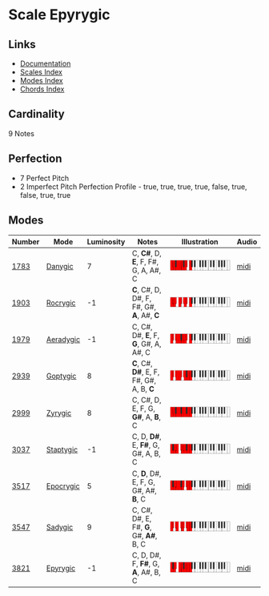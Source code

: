 # Scale Epyrygic

## Links

- [Documentation](README.md)
- [Scales Index](Scales.md)
- [Modes Index](Modes.md)
- [Chords Index](Chords.md)

## Cardinality

9 Notes

## Perfection

- 7 Perfect Pitch
- 2 Imperfect Pitch
Perfection Profile - true, true, true, true, false, true, false, true, true

## Modes

| Number | Mode | Luminosity | Notes | Illustration | Audio |
|--------|------|------------|-------|--------------|-------|
| [1783](https://ianring.com/musictheory/scales/1783) | [Danygic](ModeDanygic.md) | 7 | C, **C#**, D, **E**, F, F#, G, A, A#, C | ![CNaturalDanygic](ModeCNaturalDanygic.png) | [midi](https://github.com/edipermadi/music/blob/main/docs/ModeCNaturalDanygic.mid?raw=true) | 
| [1903](https://ianring.com/musictheory/scales/1903) | [Rocrygic](ModeRocrygic.md) | -1 | **C**, C#, D, D#, F, F#, G#, **A**, A#, **C** | ![CNaturalRocrygic](ModeCNaturalRocrygic.png) | [midi](https://github.com/edipermadi/music/blob/main/docs/ModeCNaturalRocrygic.mid?raw=true) | 
| [1979](https://ianring.com/musictheory/scales/1979) | [Aeradygic](ModeAeradygic.md) | -1 | C, C#, D#, **E**, F, **G**, G#, A, A#, C | ![CNaturalAeradygic](ModeCNaturalAeradygic.png) | [midi](https://github.com/edipermadi/music/blob/main/docs/ModeCNaturalAeradygic.mid?raw=true) | 
| [2939](https://ianring.com/musictheory/scales/2939) | [Goptygic](ModeGoptygic.md) | 8 | **C**, C#, **D#**, E, F, F#, G#, A, B, **C** | ![CNaturalGoptygic](ModeCNaturalGoptygic.png) | [midi](https://github.com/edipermadi/music/blob/main/docs/ModeCNaturalGoptygic.mid?raw=true) | 
| [2999](https://ianring.com/musictheory/scales/2999) | [Zyrygic](ModeZyrygic.md) | 8 | C, C#, D, E, F, G, **G#**, A, **B**, C | ![CNaturalZyrygic](ModeCNaturalZyrygic.png) | [midi](https://github.com/edipermadi/music/blob/main/docs/ModeCNaturalZyrygic.mid?raw=true) | 
| [3037](https://ianring.com/musictheory/scales/3037) | [Staptygic](ModeStaptygic.md) | -1 | C, D, **D#**, E, **F#**, G, G#, A, B, C | ![CNaturalStaptygic](ModeCNaturalStaptygic.png) | [midi](https://github.com/edipermadi/music/blob/main/docs/ModeCNaturalStaptygic.mid?raw=true) | 
| [3517](https://ianring.com/musictheory/scales/3517) | [Epocrygic](ModeEpocrygic.md) | 5 | C, **D**, D#, E, F, G, G#, A#, **B**, C | ![CNaturalEpocrygic](ModeCNaturalEpocrygic.png) | [midi](https://github.com/edipermadi/music/blob/main/docs/ModeCNaturalEpocrygic.mid?raw=true) | 
| [3547](https://ianring.com/musictheory/scales/3547) | [Sadygic](ModeSadygic.md) | 9 | C, C#, D#, E, F#, **G**, G#, **A#**, B, C | ![CNaturalSadygic](ModeCNaturalSadygic.png) | [midi](https://github.com/edipermadi/music/blob/main/docs/ModeCNaturalSadygic.mid?raw=true) | 
| [3821](https://ianring.com/musictheory/scales/3821) | [Epyrygic](ModeEpyrygic.md) | -1 | C, D, D#, F, **F#**, G, **A**, A#, B, C | ![CNaturalEpyrygic](ModeCNaturalEpyrygic.png) | [midi](https://github.com/edipermadi/music/blob/main/docs/ModeCNaturalEpyrygic.mid?raw=true) | 
